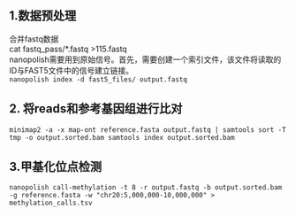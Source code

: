 ## 1.数据预处理
合并fastq数据
<br> cat fastq_pass/*.fastq >115.fastq
<br> nanopolish需要用到原始信号。首先，需要创建一个索引文件，该文件将读取的ID与FAST5文件中的信号建立链接。
<br>
```nanopolish index -d fast5_files/ output.fastq```
## 2. 将reads和参考基因组进行比对
```minimap2 -a -x map-ont reference.fasta output.fastq | samtools sort -T tmp -o output.sorted.bam samtools index output.sorted.bam ```

## 3.甲基化位点检测
```nanopolish call-methylation -t 8 -r output.fastq -b output.sorted.bam -g reference.fasta -w "chr20:5,000,000-10,000,000" > methylation_calls.tsv ```
